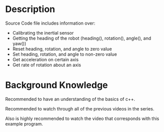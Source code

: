 # Description

Source Code file includes information over: 

* Calibrating the inertial sensor
* Getting the heading of the robot (heading(), rotation(), angle(), and yaw())
* Reset heading, rotation, and angle to zero value
* Set heading, rotation, and angle to non-zero value
* Get acceleration on certain axis 
* Get rate of rotation about an axis


# Background Knowledge

Recommended to have an understanding of the basics of c++.
 
Recommended to watch through all of the previous videos in the series.

Also is highly recommended to watch the video that corresponds with this example program.


